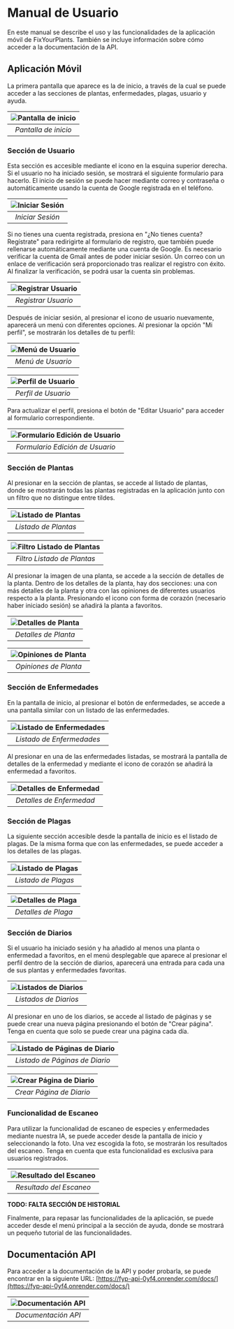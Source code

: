 # Manual de Usuario

En este manual se describe el uso y las funcionalidades de la aplicación móvil de FixYourPlants. También se incluye información sobre cómo acceder a la documentación de la API.

## Aplicación Móvil

La primera pantalla que aparece es la de inicio, a través de la cual se puede acceder a las secciones de plantas, enfermedades, plagas, usuario y ayuda.

| ![Pantalla de inicio](figures/manual_user/HomeScreen.png) |
|:--:|
| *Pantalla de inicio* |

### Sección de Usuario

Esta sección es accesible mediante el icono en la esquina superior derecha. Si el usuario no ha iniciado sesión, se mostrará el siguiente formulario para hacerlo. El inicio de sesión se puede hacer mediante correo y contraseña o automáticamente usando la cuenta de Google registrada en el teléfono.

| ![Iniciar Sesión](figures/manual_user/UserLogin.png) |
|:--:|
| *Iniciar Sesión* |

Si no tienes una cuenta registrada, presiona en "¿No tienes cuenta? Regístrate" para redirigirte al formulario de registro, que también puede rellenarse automáticamente mediante una cuenta de Google. Es necesario verificar la cuenta de Gmail antes de poder iniciar sesión. Un correo con un enlace de verificación será proporcionado tras realizar el registro con éxito. Al finalizar la verificación, se podrá usar la cuenta sin problemas.

| ![Registrar Usuario](figures/manual_user/UserRegister.png) |
|:--:|
| *Registrar Usuario* |

Después de iniciar sesión, al presionar el icono de usuario nuevamente, aparecerá un menú con diferentes opciones. Al presionar la opción "Mi perfil", se mostrarán los detalles de tu perfil:

| ![Menú de Usuario](figures/manual_user/UserMenu.png) |
|:--:|
| *Menú de Usuario* |

| ![Perfil de Usuario](figures/manual_user/UserProfile.png) |
|:--:|
| *Perfil de Usuario* |

Para actualizar el perfil, presiona el botón de "Editar Usuario" para acceder al formulario correspondiente.

| ![Formulario Edición de Usuario](figures/manual_user/UserUpdate.png) |
|:--:|
| *Formulario Edición de Usuario* |

### Sección de Plantas

Al presionar en la sección de plantas, se accede al listado de plantas, donde se mostrarán todas las plantas registradas en la aplicación junto con un filtro que no distingue entre tildes.

| ![Listado de Plantas](figures/manual_user/PlagueList.png) |
|:--:|
| *Listado de Plantas* |

| ![Filtro Listado de Plantas](figures/manual_user/PlantListFilter.png) |
|:--:|
| *Filtro Listado de Plantas* |

Al presionar la imagen de una planta, se accede a la sección de detalles de la planta. Dentro de los detalles de la planta, hay dos secciones: una con más detalles de la planta y otra con las opiniones de diferentes usuarios respecto a la planta. Presionando el icono con forma de corazón (necesario haber iniciado sesión) se añadirá la planta a favoritos.

| ![Detalles de Planta](figures/manual_user/PlantDetails.png) |
|:--:|
| *Detalles de Planta* |

| ![Opiniones de Planta](figures/manual_user/PlantDetailsOpinion.png) |
|:--:|
| *Opiniones de Planta* |

### Sección de Enfermedades

En la pantalla de inicio, al presionar el botón de enfermedades, se accede a una pantalla similar con un listado de las enfermedades.

| ![Listado de Enfermedades](figures/manual_user/SicknessList.png) |
|:--:|
| *Listado de Enfermedades* |

Al presionar en una de las enfermedades listadas, se mostrará la pantalla de detalles de la enfermedad y mediante el icono de corazón se añadirá la enfermedad a favoritos.

| ![Detalles de Enfermedad](figures/manual_user/SicknessDetails.png) |
|:--:|
| *Detalles de Enfermedad* |

### Sección de Plagas

La siguiente sección accesible desde la pantalla de inicio es el listado de plagas. De la misma forma que con las enfermedades, se puede acceder a los detalles de las plagas.

| ![Listado de Plagas](figures/manual_user/PlagueList.png) |
|:--:|
| *Listado de Plagas* |

| ![Detalles de Plaga](figures/manual_user/PlagueDetails.png) |
|:--:|
| *Detalles de Plaga* |

### Sección de Diarios

Si el usuario ha iniciado sesión y ha añadido al menos una planta o enfermedad a favoritos, en el menú desplegable que aparece al presionar el perfil dentro de la sección de diarios, aparecerá una entrada para cada una de sus plantas y enfermedades favoritas.

| ![Listados de Diarios](figures/manual_user/DiaryList.png) |
|:--:|
| *Listados de Diarios* |

Al presionar en uno de los diarios, se accede al listado de páginas y se puede crear una nueva página presionando el botón de "Crear página". Tenga en cuenta que solo se puede crear una página cada día.

| ![Listado de Páginas de Diario](figures/manual_user/PageList.png) |
|:--:|
| *Listado de Páginas de Diario* |

| ![Crear Página de Diario](figures/manual_user/PageCreate.png) |
|:--:|
| *Crear Página de Diario* |

### Funcionalidad de Escaneo

Para utilizar la funcionalidad de escaneo de especies y enfermedades mediante nuestra IA, se puede acceder desde la pantalla de inicio y seleccionando la foto. Una vez escogida la foto, se mostrarán los resultados del escaneo. Tenga en cuenta que esta funcionalidad es exclusiva para usuarios registrados.

| ![Resultado del Escaneo](figures/manual_user/ScannerResult.png) |
|:--:|
| *Resultado del Escaneo* |

**TODO: FALTA SECCIÓN DE HISTORIAL**

Finalmente, para repasar las funcionalidades de la aplicación, se puede acceder desde el menú principal a la sección de ayuda, donde se mostrará un pequeño tutorial de las funcionalidades.

## Documentación API

Para acceder a la documentación de la API y poder probarla, se puede encontrar en la siguiente URL: [https://fyp-api-0yf4.onrender.com/docs/](https://fyp-api-0yf4.onrender.com/docs/)

| ![Documentación API](figures/manual_user/APIDocs.png) |
|:--:|
| *Documentación API* |